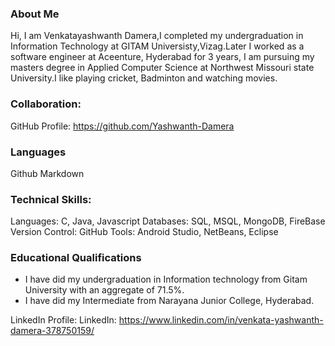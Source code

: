 ### About Me 

Hi, I am Venkatayashwanth Damera,I completed my undergraduation in Information Technology at GITAM Universisty,Vizag.Later I worked as a software engineer at Aceenture, Hyderabad for 3 years, I am pursuing my masters degree in Applied Computer Science at Northwest Missouri state University.I like playing cricket, Badminton and watching movies.

### Collaboration:
GitHub Profile: https://github.com/Yashwanth-Damera

### Languages
 Github Markdown

### Technical Skills:
Languages: C, Java, Javascript
Databases: SQL, MSQL, MongoDB, FireBase
Version Control: GitHub
Tools: Android Studio, NetBeans, Eclipse

### Educational Qualifications
- I have did my undergraduation in Information technology from Gitam University with an aggregate of 71.5%.
- I have did my Intermediate from Narayana Junior College, Hyderabad.

LinkedIn Profile:
LinkedIn: https://www.linkedin.com/in/venkata-yashwanth-damera-378750159/

